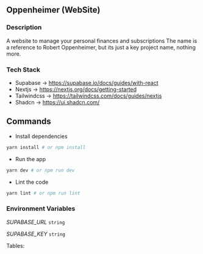 ## Oppenheimer (WebSite)

### Description

A website to manage your personal finances and subscriptions
The name is a reference to Robert Oppenheimer, but its just a key project name, nothing more.

### Tech Stack

- Supabase -> https://supabase.io/docs/guides/with-react
- Nextjs -> https://nextjs.org/docs/getting-started
- Tailwindcss -> https://tailwindcss.com/docs/guides/nextjs
- Shadcn -> https://ui.shadcn.com/

## Commands

- Install dependencies

```bash
yarn install # or npm install
```

- Run the app

```bash
yarn dev # or npm run dev
```

- Lint the code

```bash
yarn lint # or npm run lint
```

### Environment Variables

_SUPABASE_URL_ `string`

_SUPABASE_KEY_ `string`

Tables:

